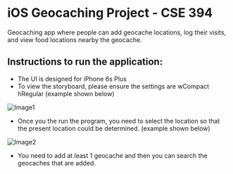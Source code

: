 # iOS Geocaching Project - CSE 394
Geocaching app where people can add geocache locations, log their visits, and view food locations nearby the geocache.

## Instructions to run the application:

- The UI is designed for iPhone 6s Plus
- To view the storyboard, please ensure the settings are wCompact hRegular (example shown below)

![Image1](http://i.imgur.com/UQ9ovOI.png)

- Once you the run the program, you need to select the location so that the present location could be determined. (example shown below)

![Image2](http://i.imgur.com/S5sPpvY.png)

- You need to add at least 1 geocache and then you can search the geocaches that are added.
